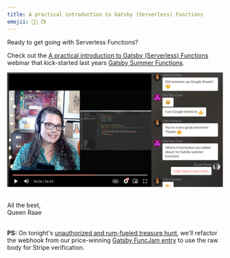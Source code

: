 ```yaml
---
title: A practical introduction to Gatsby (Serverless) Functions
emojii: 👩‍🏫 📺
---
```


Ready to get going with Serverless Functions?

Check out the [A practical introduction to Gatsby (Serverless) Functions](https://www.crowdcast.io/e/a-practical-introduction?utm_source=profile&utm_medium=profile_web&utm_campaign=profile) webinar that kick-started last years [Gatsby Summer Functions](https://www.youtube.com/playlist?list=PL9W-8hhRoLoO79t6nLx36tNsLyBAowbHT).

[!["Screengrab of webinar"](./screengrab-crowdcast.png)](https://www.crowdcast.io/e/a-practical-introduction?utm_source=profile&utm_medium=profile_web&utm_campaign=profile)

&nbsp;  
All the best,  
Queen Raae

&nbsp;  
**PS:** On tonight's [unauthorized and rum-fueled treasure hunt](https://youtu.be/Wqilgl_V7FA), we'll refactor the webhook from our price-winning [Gatsby FuncJam entry](https://github.com/queen-raae/gatsby-funcjam-21/blob/main/src/api/stripe-webhook.js) to use the raw body for Stripe verification.
